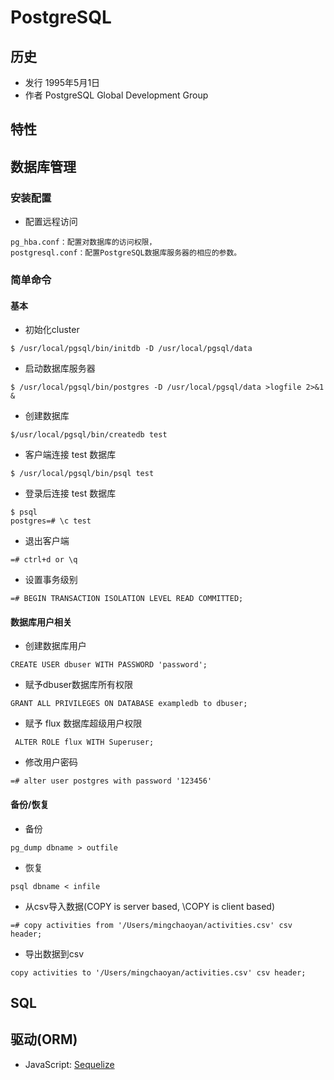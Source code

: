 # PostgreSQL

## 历史
* 发行 1995年5月1日
* 作者 PostgreSQL Global Development Group

## 特性

## 数据库管理

### 安装配置
* 配置远程访问
```shell
pg_hba.conf：配置对数据库的访问权限，
postgresql.conf：配置PostgreSQL数据库服务器的相应的参数。
```

### 简单命令

#### 基本
* 初始化cluster
```shell
$ /usr/local/pgsql/bin/initdb -D /usr/local/pgsql/data
```
* 启动数据库服务器
```shell
$ /usr/local/pgsql/bin/postgres -D /usr/local/pgsql/data >logfile 2>&1 &
```
* 创建数据库
```shell
$/usr/local/pgsql/bin/createdb test
```
* 客户端连接 test 数据库
```shell
$ /usr/local/pgsql/bin/psql test
```
* 登录后连接 test 数据库
```shell
$ psql
postgres=# \c test
```
* 退出客户端
```shell
=# ctrl+d or \q
```
* 设置事务级别
```
=# BEGIN TRANSACTION ISOLATION LEVEL READ COMMITTED;
```
#### 数据库用户相关


* 创建数据库用户
```shell
CREATE USER dbuser WITH PASSWORD 'password';
```

* 赋予dbuser数据库所有权限
```shell
GRANT ALL PRIVILEGES ON DATABASE exampledb to dbuser;
```
* 赋予 flux 数据库超级用户权限
```shell
 ALTER ROLE flux WITH Superuser;
```
* 修改用户密码
```shell 
=# alter user postgres with password '123456'
``` 

#### 备份/恢复
* 备份
```shell
pg_dump dbname > outfile
```
* 恢复
```shell
psql dbname < infile
```
* 从csv导入数据(COPY is server based, \COPY is client based)
```shell
=# copy activities from '/Users/mingchaoyan/activities.csv' csv header;
```
* 导出数据到csv
```shell
copy activities to '/Users/mingchaoyan/activities.csv' csv header;
```
## SQL

## 驱动(ORM)
* JavaScript:  [Sequelize](http://docs.sequelizejs.com/en/latest/)
